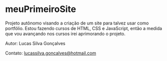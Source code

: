 # meuPrimeiroSite
Projeto autônomo visando a criação de um site para talvez usar como portfólio.
Estou fazendo cursos de HTML, CSS e JavaScript, então a medida que vou avançando nos cursos irei aprimorando o projeto.

Autor: Lucas Silva Gonçalves

Contato: lucassilva.goncalves@hotmail.com
